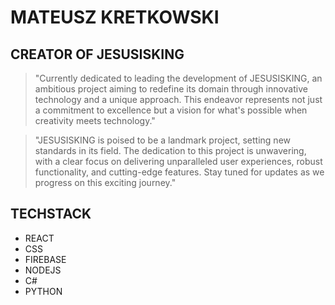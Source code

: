 # MATEUSZ KRETKOWSKI

## CREATOR OF JESUSISKING

> "Currently dedicated to leading the development of JESUSISKING, an ambitious project aiming to redefine its domain through innovative technology and a unique approach. This endeavor represents not just a commitment to excellence but a vision for what's possible when creativity meets technology."

> "JESUSISKING is poised to be a landmark project, setting new standards in its field. The dedication to this project is unwavering, with a clear focus on delivering unparalleled user experiences, robust functionality, and cutting-edge features. Stay tuned for updates as we progress on this exciting journey."

## TECHSTACK
- REACT
- CSS
- FIREBASE
- NODEJS
- C#
- PYTHON
